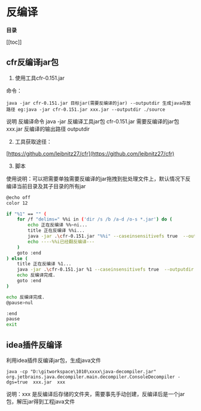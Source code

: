 # 反编译

**目录**

[[toc]]

## cfr反编译jar包

1. 使用工具cfr-0.151.jar

命令：

```shell
java -jar cfr-0.151.jar 目标jar(需要反编译的jar) --outputdir 生成java存放路径 eg:java -jar cfr-0.151.jar xxx.jar --outputdir ./source
```

说明
反编译命令 java -jar
反编译工具jar包 cfr-0.151.jar
需要反编译的jar包 xxx.jar
反编译的输出路径 outputdir

2. 工具获取途径：

[https://github.com/leibnitz27/cfr](https://github.com/leibnitz27/cfr)

3. 脚本

使用说明：可以把需要单独需要反编译的jar拖拽到批处理文件上，默认情况下反编译当前目录及其子目录的所有jar

```bash
@echo off
color 12

if "%1" == "" (
    for /f "delims=" %%i in ('dir /s /b /a-d /o-s *.jar') do (
        echo 正在反编译 %%~ni...
        title 正在反编译 %%i...
        java -jar .\cfr-0.151.jar "%%i" --caseinsensitivefs true  --outputdir "%%~di%%~pi%%~ni"
        echo ----%%i已经翻反编译---
    )
    goto :end 
) else (
    title 正在反编译 %1...
    java -jar .\cfr-0.151.jar %1 --caseinsensitivefs true  --outputdir "%~d1%~p1%~n1"
    echo 反编译完成.
    goto :end
)

echo 反编译完成.
@pause>nul

:end
pause
exit
```

## idea插件反编译

利用idea插件反编译jar包，生成java文件

```shell
java -cp "D:\gitworkspace\1010\xxxx\java-decompiler.jar" org.jetbrains.java.decompiler.main.decompiler.ConsoleDecompiler -dgs=true  xxx.jar  xxx
```

说明：xxx 是反编译后存储的文件夹，需要事先手动创建，反编译后是一个jar包，解压jar得到工程java文件